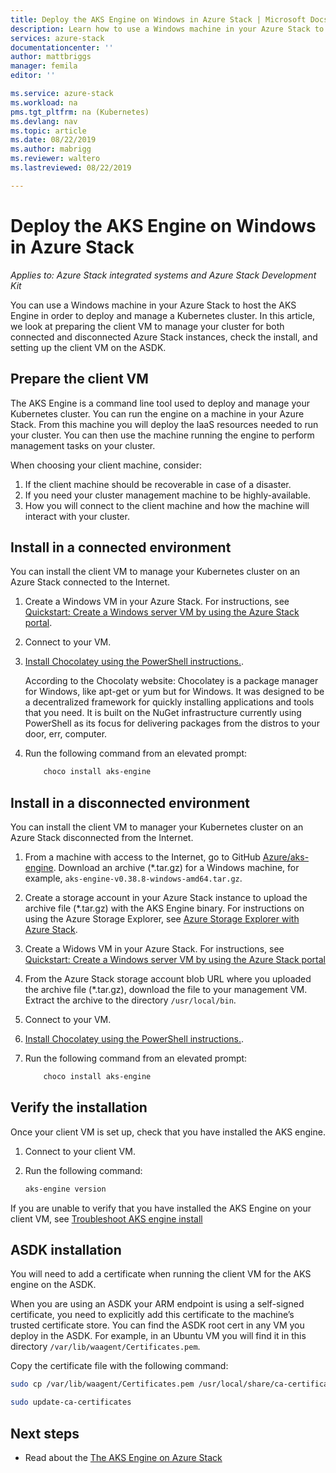 ```yaml
---
title: Deploy the AKS Engine on Windows in Azure Stack | Microsoft Docs
description: Learn how to use a Windows machine in your Azure Stack to host the AKS Engine in order to deploy and manage a Kubernetes cluster.
services: azure-stack
documentationcenter: ''
author: mattbriggs
manager: femila
editor: ''

ms.service: azure-stack
ms.workload: na
pms.tgt_pltfrm: na (Kubernetes)
ms.devlang: nav
ms.topic: article
ms.date: 08/22/2019
ms.author: mabrigg
ms.reviewer: waltero
ms.lastreviewed: 08/22/2019

---
```


# Deploy the AKS Engine on Windows in Azure Stack

*Applies to: Azure Stack integrated systems and Azure Stack Development Kit*

You can use a Windows machine in your Azure Stack to host the AKS Engine in order to deploy and manage a Kubernetes cluster. In this article, we look at preparing the client VM to manage your cluster for both connected and disconnected Azure Stack instances, check the install, and setting up the client VM on the ASDK.

## Prepare the client VM

The AKS Engine is a command line tool used to deploy and manage your Kubernetes cluster. You can run the engine on a machine in your Azure Stack. From this machine you will deploy the IaaS resources needed to run your cluster. You can then use the machine running the engine to perform management tasks on your cluster. 

When choosing your client machine, consider:

1. If the client machine should be recoverable in case of a disaster.
2. If you need your cluster management machine to be highly-available.
3. How you will connect to the client machine and how the machine will interact with your cluster.

## Install in a connected environment

You can install the client VM to manage your Kubernetes cluster on an Azure Stack connected to the Internet.

1. Create a Windows VM in your Azure Stack. For instructions, see [Quickstart: Create a Windows server VM by using the Azure Stack portal](https://docs.microsoft.com/azure-stack/user/azure-stack-quick-windows-portal).
2. Connect to your VM.
3. [Install Chocolatey using the PowerShell instructions.](https://chocolatey.org/install#install-with-powershellexe). 

    According to the Chocolaty website: Chocolatey is a package manager for Windows, like apt-get or yum but for Windows. It was designed to be a decentralized framework for quickly installing applications and tools that you need. It is built on the NuGet infrastructure currently using PowerShell as its focus for delivering packages from the distros to your door, err, computer.

1. Run the following command from an elevated prompt:

    ```PowerShell  
        choco install aks-engine
    ```

## Install in a disconnected environment

You can install the client VM to manager your Kubernetes cluster on an Azure Stack disconnected from the Internet.

1.  From a machine with access to the Internet, go to GitHub [Azure/aks-engine](https://github.com/Azure/aks-engine/releases/latest). Download an archive (*.tar.gz) for a Windows machine, for example, `aks-engine-v0.38.8-windows-amd64.tar.gz`.

2.  Create a storage account in your Azure Stack instance to upload the archive file (*.tar.gz) with the AKS Engine binary. For instructions on using the Azure Storage Explorer, see [Azure Storage Explorer with Azure Stack](https://docs.microsoft.com/azure-stack/user/azure-stack-storage-connect-se).

3. Create a Widows VM in your Azure Stack. For instructions, see [Quickstart: Create a Windows server VM by using the Azure Stack portal](https://docs.microsoft.com/azure-stack/user/azure-stack-quick-windows-portal)

4.  From the Azure Stack storage account blob URL where you uploaded the archive file (*.tar.gz), download the file to your management VM. Extract the archive to the directory `/usr/local/bin`.

5. Connect to your VM.

6. [Install Chocolatey using the PowerShell instructions.](https://chocolatey.org/install#install-with-powershellexe). 

7.  Run the following command from an elevated prompt:

    ```PowerShell  
        choco install aks-engine
    ```

## Verify the installation

Once your client VM is set up, check that you have installed the AKS engine.

1. Connect to your client VM.
2. Run the following command:

    ```PowerShell  
    aks-engine version
    ```

If you are unable to verify that you have installed the AKS Engine on your client VM, see [Troubleshoot AKS engine install](azure-stack-kubernetes-aks-engine-troubleshoot.md)


## ASDK installation

You will need to add a certificate when running the client VM for the AKS engine on the ASDK.

When you are using an ASDK your ARM endpoint is using a self-signed certificate, you need to explicitly add this certificate to the machine’s trusted certificate store. You can find the ASDK root cert in any VM you deploy in the ASDK. For example, in an Ubuntu VM you will find it in this directory `/var/lib/waagent/Certificates.pem`. 

Copy the certificate file with the following command:

```bash
sudo cp /var/lib/waagent/Certificates.pem /usr/local/share/ca-certificates/azurestackca.crt

sudo update-ca-certificates
```

## Next steps


- Read about the [The AKS Engine on Azure Stack](azure-stack-kubernetes-aks-engine-overview.md)